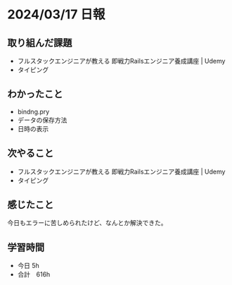 # 2024/03/17 日報

## 取り組んだ課題
- フルスタックエンジニアが教える 即戦力Railsエンジニア養成講座 | Udemy
- タイピング

## わかったこと
- bindng.pry
- データの保存方法
- 日時の表示

## 次やること
- フルスタックエンジニアが教える 即戦力Railsエンジニア養成講座 | Udemy
- タイピング

## 感じたこと
今日もエラーに苦しめられたけど、なんとか解決できた。

## 学習時間
- 今日 5h
- 合計　616h

